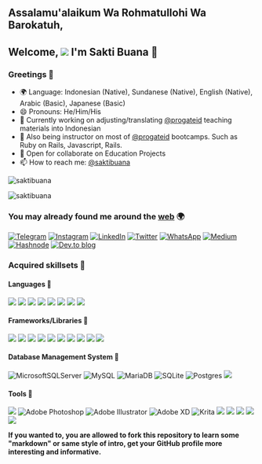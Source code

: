 ## Assalamu'alaikum Wa Rohmatullohi Wa Barokatuh, 
## Welcome, <img src='https://visitor-badge.laobi.icu/badge?page_id=saktibuana'> I'm Sakti Buana 🤝

### Greetings 👋

- 🌍 Language: Indonesian (Native), Sundanese (Native), English (Native), Arabic (Basic), Japanese (Basic)
- 😄 Pronouns: He/Him/His
- 🔭 Currently working on adjusting/translating  [@progateid](https://progate.com) teaching materials into Indonesian
- 🔭 Also being instructor on most of [@progateid](https://progate.com) bootcamps. Such as Ruby on Rails, Javascript, Rails.
- 👯 Open for collaborate on Education Projects
- 📫 How to reach me: [@saktibuana](https://t.me/saktibuana)

<p><img src="https://github-readme-stats.vercel.app/api?username=saktibuana&show_icons=true&theme=nightowl&locale=en" alt="saktibuana" /></p>
<p><img src="https://github-readme-stats.vercel.app/api/top-langs?username=saktibuana&show_icons=true&locale=en&layout=compact&theme=nightowl" alt="saktibuana" /></p>

### You may already found me around the [web](https://saktibuana.github.io/) 🌍
<a href="http://t.me/saktibuana">![Telegram](https://img.shields.io/badge/@saktibuana-2CA5E0?style=for-the-badge&logo=telegram&logoColor=white)</a>
<a href="http://instagram.com/saktibuana">![Instagram](https://img.shields.io/badge/@saktibuana-%23E4405F.svg?style=for-the-badge&logo=Instagram&logoColor=white)</a>
<a href="http://linkedin.com/in/saktibuana">![LinkedIn](https://img.shields.io/badge/linkedin-%230077B5?style=for-the-badge&logo=linkedin&logoColor=white&link=https://www.linkedin.com/in/saktibuana)</a>
<a href="http://twitter.com/saktibuana_">![Twitter](https://img.shields.io/badge/@saktibuana%5f-%231DA1F2.svg?style=for-the-badge&logo=Twitter&logoColor=white)</a>
<a href="https://api.whatsapp.com/send/?phone=6285720502217&text=From+GitHub">![WhatsApp](https://img.shields.io/badge/+6285720502217-25D366?style=for-the-badge&logo=whatsapp&logoColor=white)</a>
<a href="http://saktibuana.medium.com">![Medium](https://img.shields.io/badge/@saktibuana-12100E?style=for-the-badge&logo=medium&logoColor=white)</a>
<a href="http://hashnode.com/@saktibuana">![Hashnode](https://img.shields.io/badge/@saktibuana-2962FF?style=for-the-badge&logo=hashnode&logoColor=white)</a>
<a href="http://dev.to/saktibuana">![Dev.to blog](https://img.shields.io/badge/@saktibuana-0A0A0A?style=for-the-badge&logo=dev.to&logoColor=white)</a>
 
### Acquired skillsets 🚀
#### Languages 🚀
![](https://img.shields.io/badge/HTML5-E34F26?style=for-the-badge&logo=html5&logoColor=white)
![](https://img.shields.io/badge/php-%23777BB4?logo=php&style=for-the-badge&logoColor=white)
![](https://img.shields.io/badge/python-3670A0?style=for-the-badge&logo=python&logoColor=ffdd54)
![](https://img.shields.io/badge/ruby-%23CC342D.svg?style=for-the-badge&logo=ruby&logoColor=white)
![](https://img.shields.io/badge/JavaScript-F7DF1E?style=for-the-badge&logo=javascript&logoColor=black)
![](https://img.shields.io/badge/CSS3-1572B6?style=for-the-badge&logo=css3&logoColor=white)
![](https://img.shields.io/badge/Node.js-43853D?style=for-the-badge&logo=node.js&logoColor=white)
![](https://img.shields.io/badge/Markdown-000000?style=for-the-badge&logo=markdown&logoColor=white)

#### Frameworks/Libraries 🚀
![](https://img.shields.io/badge/CodeIgniter-%23EF4223.svg?style=for-the-badge&logo=codeIgniter&logoColor=white)
![](https://img.shields.io/badge/rails-%23CC0000.svg?style=for-the-badge&logo=ruby-on-rails&logoColor=white)
![](https://img.shields.io/badge/django-%23092E20.svg?style=for-the-badge&logo=django&logoColor=white)
![](https://img.shields.io/badge/flask-%23000.svg?style=for-the-badge&logo=flask&logoColor=white)
![](https://img.shields.io/badge/jQuery-0769AD?style=for-the-badge&logo=jquery&logoColor=white)
![](https://img.shields.io/badge/Sass-CC6699?style=for-the-badge&logo=sass&logoColor=white)
![](https://img.shields.io/badge/React-20232A?style=for-the-badge&logo=react&logoColor=61DAFB)
![](https://img.shields.io/badge/Express.js-404D59?style=for-the-badge)
![](https://img.shields.io/badge/Bootstrap-563D7C?style=for-the-badge&logo=bootstrap&logoColor=white)
![](https://img.shields.io/badge/Material--UI-0081CB?style=for-the-badge&logo=material-ui&logoColor=white)

#### Database Management System 🚀
![MicrosoftSQLServer](https://img.shields.io/badge/Microsoft%20SQL%20Sever-CC2927?style=for-the-badge&logo=microsoft%20sql%20server&logoColor=white)
![MySQL](https://img.shields.io/badge/mysql-%2300f.svg?style=for-the-badge&logo=mysql&logoColor=white)
![MariaDB](https://img.shields.io/badge/MariaDB-003545?style=for-the-badge&logo=mariadb&logoColor=white)
![SQLite](https://img.shields.io/badge/sqlite-%2307405e.svg?style=for-the-badge&logo=sqlite&logoColor=white)
![Postgres](https://img.shields.io/badge/postgres-%23316192.svg?style=for-the-badge&logo=postgresql&logoColor=white)
![](https://img.shields.io/badge/MongoDB-4EA94B?style=for-the-badge&logo=mongodb&logoColor=white)

#### Tools 🚀
![](https://img.shields.io/badge/Inkscape-e0e0e0?style=for-the-badge&logo=inkscape&logoColor=080A13)
![Adobe Photoshop](https://img.shields.io/badge/adobe%20photoshop-%2331A8FF.svg?style=for-the-badge&logo=adobephotoshop&logoColor=white)
![Adobe Illustrator](https://img.shields.io/badge/adobe%20illustrator-%23FF9A00.svg?style=for-the-badge&logo=adobeillustrator&logoColor=white)
![Adobe XD](https://img.shields.io/badge/adobe%20XD-470137?style=for-the-badge&logo=Adobe%20XD&logoColor=#FF61F6)
![Krita](https://img.shields.io/badge/krita-203759?style=for-the-badge&logo=krita&logoColor=EEF37B)
![](https://img.shields.io/badge/figma-0AC97F?style=for-the-badge&logo=figma&logoColor=white)
![](https://img.shields.io/badge/Netlify-00C7B7?style=for-the-badge&logo=netlify&logoColor=white)
![](https://img.shields.io/badge/Heroku-430098?style=for-the-badge&logo=heroku&logoColor=white)
![](https://img.shields.io/badge/ngrok-ffffff?style=for-the-badge&logo=ngrok&logoColor=000000)
![](https://img.shields.io/badge/notion-ffffff?style=for-the-badge&logo=notion&logoColor=000000)


**If you wanted to, you are allowed to fork this repository to learn some "markdown" or same style of intro, get your GitHub profile more interesting and informative.**
<!--
**saktibuana/saktibuana** is a ✨ _special_ ✨ repository because its `README.md` (this file) appears on your GitHub profile.

Here are some ideas to get you started:

- 🔭 I’m currently working on ...
- 🌱 I’m currently learning ...
- 👯 I’m looking to collaborate on ...
- 🤔 I’m looking for help with ...
- 💬 Ask me about ...
- 📫 How to reach me: ...
- 😄 Pronouns: ...
- ⚡ Fun fact: ...
-->
